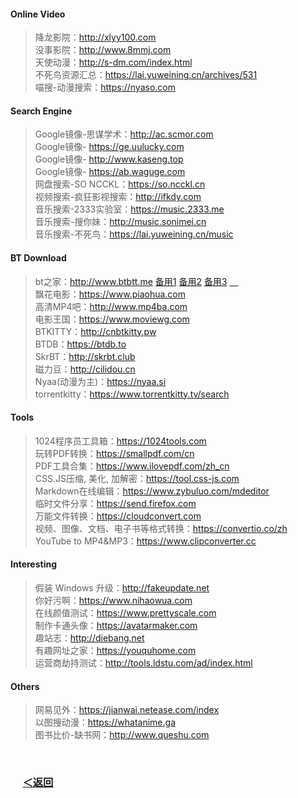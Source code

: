 #### Online Video 
> 降龙影院：http://xlyy100.com  
> 没事影院：http://www.8mmj.com  
> 天使动漫：http://s-dm.com/index.html  
> 不死鸟资源汇总：https://lai.yuweining.cn/archives/531  
> 喵搜-动漫搜索：https://nyaso.com  
#### Search Engine  
> Google镜像-思谋学术：http://ac.scmor.com  
> Google镜像- https://ge.uulucky.com  
> Google镜像- http://www.kaseng.top  
> Google镜像- https://ab.waguge.com  
> 网盘搜索-SO NCCKL：https://so.ncckl.cn  
> 视频搜索-疯狂影视搜索：http://ifkdy.com  
> 音乐搜索-2333实验室：https://music.2333.me  
> 音乐搜索-搜你妹：http://music.sonimei.cn  
> 音乐搜索-不死鸟：https://lai.yuweining.cn/music  
#### BT Download 
> bt之家：http://www.btbtt.me  [备用1](http://www.btbtt.co)  [备用2](http://www.btbtt.pw) [备用3](http://www.btbtt.com)  <a href="https://sukebei.nyaa.si" target="_blank" title="18plus" rel="author">&emsp;</a>  
> 飘花电影：https://www.piaohua.com  
> 高清MP4吧：http://www.mp4ba.com  
> 电影王国：https://www.moviewg.com  
> BTKITTY：http://cnbtkitty.pw  
> BTDB：https://btdb.to  
> SkrBT：http://skrbt.club  
> 磁力豆：http://cilidou.cn  
> Nyaa(动漫为主)：https://nyaa.si  
> torrentkitty：https://www.torrentkitty.tv/search  
#### Tools 
> 1024程序员工具箱：https://1024tools.com  
> 玩转PDF转换：https://smallpdf.com/cn  
> PDF工具合集：https://www.ilovepdf.com/zh_cn  
> CSS.JS压缩, 美化, 加解密：https://tool.css-js.com  
> Markdown在线编辑：https://www.zybuluo.com/mdeditor  
> 临时文件分享：https://send.firefox.com  
> 万能文件转换：https://cloudconvert.com  
> 视频、图像、文档、电子书等格式转换：https://convertio.co/zh  
> YouTube to MP4&MP3：https://www.clipconverter.cc  
#### Interesting  
> 假装 Windows 升级：http://fakeupdate.net  
> 你好污啊：https://www.nihaowua.com  
> 在线颜值测试：https://www.prettyscale.com  
> 制作卡通头像：https://avatarmaker.com  
> 趣站志：http://diebang.net  
> 有趣网址之家：https://youquhome.com  
> 运营商劫持测试：http://tools.ldstu.com/ad/index.html
#### Others   
> 网易见外：https://jianwai.netease.com/index  
> 以图搜动漫：https://whatanime.ga  
> 图书比价-缺书网：http://www.queshu.com
<br/>

### &nbsp;&nbsp;&nbsp;&nbsp; [＜返回](https://github.com/Zephyr006/sharing)
